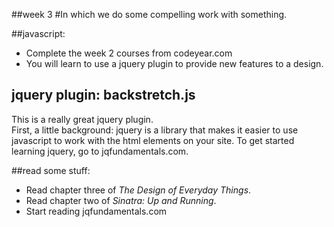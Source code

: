 ##week 3
#In which we do some compelling work with something.

##javascript:
- Complete the week 2 courses from codeyear.com
- You will learn to use a jquery plugin to provide new features to a design.


## jquery plugin: backstretch.js
This is a really great jquery plugin.  
First, a little background: jquery is a library that makes it easier to use javascript to work with the html elements on your site.
To get started learning jquery, go to jqfundamentals.com.  


##read some stuff:
- Read chapter three of _The Design of Everyday Things_.
- Read chapter two of _Sinatra: Up and Running_.
- Start reading jqfundamentals.com